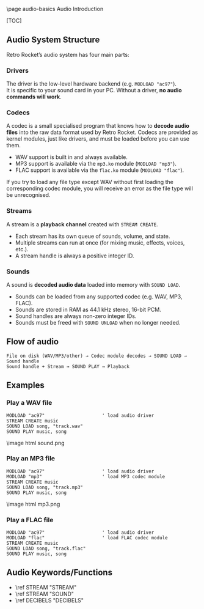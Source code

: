 \page audio-basics Audio Introduction

[TOC]

## Audio System Structure

Retro Rocket’s audio system has four main parts:

### Drivers

The driver is the low-level hardware backend (e.g. `MODLOAD "ac97"`).  
It is specific to your sound card in your PC. Without a driver, **no audio commands will work**.

### Codecs

A codec is a small specialised program that knows how to **decode audio files** into the raw data format used by Retro Rocket.
Codecs are provided as kernel modules, just like drivers, and must be loaded before you can use them.

* WAV support is built in and always available.
* MP3 support is available via the `mp3.ko` module (`MODLOAD "mp3"`).
* FLAC support is available via the `flac.ko` module (`MODLOAD "flac"`).

If you try to load any file type except WAV without first loading the corresponding codec module, you will receive an error as the file type will be unrecognised.

### Streams

A stream is a **playback channel** created with `STREAM CREATE`.

* Each stream has its own queue of sounds, volume, and state.
* Multiple streams can run at once (for mixing music, effects, voices, etc.).
* A stream handle is always a positive integer ID.

### Sounds

A sound is **decoded audio data** loaded into memory with `SOUND LOAD`.

* Sounds can be loaded from any supported codec (e.g. WAV, MP3, FLAC).
* Sounds are stored in RAM as 44.1 kHz stereo, 16-bit PCM.
* Sound handles are always non-zero integer IDs.
* Sounds must be freed with `SOUND UNLOAD` when no longer needed.

## Flow of audio

```
File on disk (WAV/MP3/other) → Codec module decodes → SOUND LOAD → Sound handle
Sound handle + Stream → SOUND PLAY → Playback
```

## Examples

### Play a WAV file

```basic
MODLOAD "ac97"                     ' load audio driver
STREAM CREATE music
SOUND LOAD song, "track.wav"
SOUND PLAY music, song
```

\image html sound.png

### Play an MP3 file

```basic
MODLOAD "ac97"                     ' load audio driver
MODLOAD "mp3"                      ' load MP3 codec module
STREAM CREATE music
SOUND LOAD song, "track.mp3"
SOUND PLAY music, song
```

\image html mp3.png

### Play a FLAC file

```basic
MODLOAD "ac97"                     ' load audio driver
MODLOAD "flac"                     ' load FLAC codec module
STREAM CREATE music
SOUND LOAD song, "track.flac"
SOUND PLAY music, song
```

## Audio Keywords/Functions

* \ref STREAM "STREAM"
* \ref STREAM "SOUND"
* \ref DECIBELS "DECIBELS"

